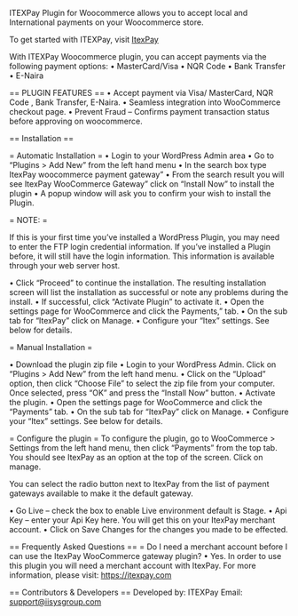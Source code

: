 ITEXPay Plugin for Woocommerce allows you to accept local and International payments on your Woocommerce store.

To get started with ITEXPay, visit <a href="https://itexpay.com" title="Click here to apply to become a merchant on ItexPay" target="_blank"> ItexPay</a>


With ITEXPay Woocommerce plugin, you can accept payments via the following payment options:
•	MasterCard/Visa
•	NQR Code
•	Bank Transfer
•	E-Naira


== PLUGIN FEATURES ==
•	Accept payment via Visa/ MasterCard, NQR Code , Bank Transfer, E-Naira.
•	Seamless integration into WooCommerce checkout page.
•	Prevent Fraud – Confirms payment transaction status before approving on woocommerce.

== Installation ==

= Automatic Installation =
•	Login to your WordPress Admin area
•	Go to “Plugins > Add New” from the left hand menu
•	In the search box type ItexPay woocommerce payment gateway”
•	From the search result you will see ItexPay WooCommerce Gateway” click on “Install Now” to install the plugin
•	A popup window will ask you to confirm your wish to install the Plugin.


= NOTE: =

If this is your first time you’ve installed a WordPress Plugin, you may need to enter the FTP login credential information. If you’ve installed a Plugin before, it will still have the login information. This information is available through your web server host.

•	Click “Proceed” to continue the installation. The resulting installation screen will list the installation as successful or note any problems during the install.
•	If successful, click “Activate Plugin” to activate it.
•	Open the settings page for WooCommerce and click the Payments,” tab.
•	On the sub tab for “ItexPay” click on Manage.
•	Configure your “Itex” settings. See below for details.


= Manual Installation =

•	Download the plugin zip file
•	Login to your WordPress Admin. Click on “Plugins > Add New” from the left hand menu.
•	Click on the “Upload” option, then click “Choose File” to select the zip file from your computer. Once selected, press “OK” and press the “Install Now” button.
•	Activate the plugin.
•	Open the settings page for WooCommerce and click the “Payments” tab.
•	On the sub tab for “ItexPay” click on Manage.
•	Configure your “Itex” settings. See below for details.


= Configure the plugin =
To configure the plugin, go to WooCommerce > Settings from the left hand menu, then click “Payments” from the top tab. You should see ItexPay as an option at the top of the screen. Click on manage.

You can select the radio button next to ItexPay from the list of payment gateways available to make it the default gateway.

•	Go Live – check the box to enable Live environment default is Stage.
•	Api Key – enter your Api Key here. You will get this on your ItexPay merchant account.
•	Click on Save Changes for the changes you made to be effected.

== Frequently Asked Questions ==
= Do I need a merchant account before I can use the ItexPay WooCommerce gateway plugin?
•	Yes. In order to use this plugin you will need a merchant account with ItexPay. For more information, please visit: https://itexpay.com


== Contributors & Developers ==
Developed by: ITEXPay
Email: support@iisysgroup.com

